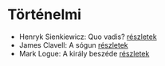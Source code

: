 # Történelmi

- Henryk Sienkiewicz: Quo vadis? [részletek](_details/Henryk%20Sienkiewicz.md#id_386)
- James Clavell: A sógun [részletek](_details/James%20Clavell.md#id_168)
- Mark Logue: A király beszéde [részletek](_details/Mark%20Logue.md#id_298)